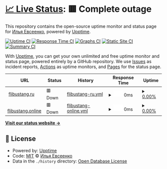 # [📈 Live Status](https://demo.upptime.js.org): <!--live status--> **🟥 Complete outage**

This repository contains the open-source uptime monitor and status page for [Илья Евсеенко](https://demo.upptime.js.org), powered by [Upptime](https://github.com/upptime/upptime).

[![Uptime CI](https://github.com/LencoDigitexer/flibustang_uptime/workflows/Uptime%20CI/badge.svg)](https://github.com/LencoDigitexer/flibustang_uptime/actions?query=workflow%3A%22Uptime+CI%22)
[![Response Time CI](https://github.com/LencoDigitexer/flibustang_uptime/workflows/Response%20Time%20CI/badge.svg)](https://github.com/LencoDigitexer/flibustang_uptime/actions?query=workflow%3A%22Response+Time+CI%22)
[![Graphs CI](https://github.com/LencoDigitexer/flibustang_uptime/workflows/Graphs%20CI/badge.svg)](https://github.com/LencoDigitexer/flibustang_uptime/actions?query=workflow%3A%22Graphs+CI%22)
[![Static Site CI](https://github.com/LencoDigitexer/flibustang_uptime/workflows/Static%20Site%20CI/badge.svg)](https://github.com/LencoDigitexer/flibustang_uptime/actions?query=workflow%3A%22Static+Site+CI%22)
[![Summary CI](https://github.com/LencoDigitexer/flibustang_uptime/workflows/Summary%20CI/badge.svg)](https://github.com/LencoDigitexer/flibustang_uptime/actions?query=workflow%3A%22Summary+CI%22)

With [Upptime](https://upptime.js.org), you can get your own unlimited and free uptime monitor and status page, powered entirely by a GitHub repository. We use [Issues](https://github.com/LencoDigitexer/flibustang_uptime/issues) as incident reports, [Actions](https://github.com/LencoDigitexer/flibustang_uptime/actions) as uptime monitors, and [Pages](https://demo.upptime.js.org) for the status page.

<!--start: status pages-->
<!-- This summary is generated by Upptime (https://github.com/upptime/upptime) -->
<!-- Do not edit this manually, your changes will be overwritten -->
<!-- prettier-ignore -->
| URL | Status | History | Response Time | Uptime |
| --- | ------ | ------- | ------------- | ------ |
| <img alt="" src="https://icons.duckduckgo.com/ip3/flibustang.ru.ico" height="13"> [flibustang.ru](https://flibustang.ru) | 🟥 Down | [flibustang-ru.yml](https://github.com/LencoDigitexer/flibustang_uptime/commits/HEAD/history/flibustang-ru.yml) | <details><summary><img alt="Response time graph" src="./graphs/flibustang-ru/response-time-week.png" height="20"> 0ms</summary><br><a href="https://LencoDigitexer.github.io/flibustang_uptime/history/flibustang-ru"><img alt="Response time 911" src="https://img.shields.io/endpoint?url=https%3A%2F%2Fraw.githubusercontent.com%2FLencoDigitexer%2Fflibustang_uptime%2FHEAD%2Fapi%2Fflibustang-ru%2Fresponse-time.json"></a><br><a href="https://LencoDigitexer.github.io/flibustang_uptime/history/flibustang-ru"><img alt="24-hour response time 0" src="https://img.shields.io/endpoint?url=https%3A%2F%2Fraw.githubusercontent.com%2FLencoDigitexer%2Fflibustang_uptime%2FHEAD%2Fapi%2Fflibustang-ru%2Fresponse-time-day.json"></a><br><a href="https://LencoDigitexer.github.io/flibustang_uptime/history/flibustang-ru"><img alt="7-day response time 0" src="https://img.shields.io/endpoint?url=https%3A%2F%2Fraw.githubusercontent.com%2FLencoDigitexer%2Fflibustang_uptime%2FHEAD%2Fapi%2Fflibustang-ru%2Fresponse-time-week.json"></a><br><a href="https://LencoDigitexer.github.io/flibustang_uptime/history/flibustang-ru"><img alt="30-day response time 0" src="https://img.shields.io/endpoint?url=https%3A%2F%2Fraw.githubusercontent.com%2FLencoDigitexer%2Fflibustang_uptime%2FHEAD%2Fapi%2Fflibustang-ru%2Fresponse-time-month.json"></a><br><a href="https://LencoDigitexer.github.io/flibustang_uptime/history/flibustang-ru"><img alt="1-year response time 955" src="https://img.shields.io/endpoint?url=https%3A%2F%2Fraw.githubusercontent.com%2FLencoDigitexer%2Fflibustang_uptime%2FHEAD%2Fapi%2Fflibustang-ru%2Fresponse-time-year.json"></a></details> | <details><summary><a href="https://LencoDigitexer.github.io/flibustang_uptime/history/flibustang-ru">0.00%</a></summary><a href="https://LencoDigitexer.github.io/flibustang_uptime/history/flibustang-ru"><img alt="All-time uptime 34.44%" src="https://img.shields.io/endpoint?url=https%3A%2F%2Fraw.githubusercontent.com%2FLencoDigitexer%2Fflibustang_uptime%2FHEAD%2Fapi%2Fflibustang-ru%2Fuptime.json"></a><br><a href="https://LencoDigitexer.github.io/flibustang_uptime/history/flibustang-ru"><img alt="24-hour uptime 0.00%" src="https://img.shields.io/endpoint?url=https%3A%2F%2Fraw.githubusercontent.com%2FLencoDigitexer%2Fflibustang_uptime%2FHEAD%2Fapi%2Fflibustang-ru%2Fuptime-day.json"></a><br><a href="https://LencoDigitexer.github.io/flibustang_uptime/history/flibustang-ru"><img alt="7-day uptime 0.00%" src="https://img.shields.io/endpoint?url=https%3A%2F%2Fraw.githubusercontent.com%2FLencoDigitexer%2Fflibustang_uptime%2FHEAD%2Fapi%2Fflibustang-ru%2Fuptime-week.json"></a><br><a href="https://LencoDigitexer.github.io/flibustang_uptime/history/flibustang-ru"><img alt="30-day uptime 0.00%" src="https://img.shields.io/endpoint?url=https%3A%2F%2Fraw.githubusercontent.com%2FLencoDigitexer%2Fflibustang_uptime%2FHEAD%2Fapi%2Fflibustang-ru%2Fuptime-month.json"></a><br><a href="https://LencoDigitexer.github.io/flibustang_uptime/history/flibustang-ru"><img alt="1-year uptime 25.99%" src="https://img.shields.io/endpoint?url=https%3A%2F%2Fraw.githubusercontent.com%2FLencoDigitexer%2Fflibustang_uptime%2FHEAD%2Fapi%2Fflibustang-ru%2Fuptime-year.json"></a></details>
| <img alt="" src="https://icons.duckduckgo.com/ip3/flibustang.online.ico" height="13"> [flibustang.online](https://flibustang.online) | 🟥 Down | [flibustang-online.yml](https://github.com/LencoDigitexer/flibustang_uptime/commits/HEAD/history/flibustang-online.yml) | <details><summary><img alt="Response time graph" src="./graphs/flibustang-online/response-time-week.png" height="20"> 0ms</summary><br><a href="https://LencoDigitexer.github.io/flibustang_uptime/history/flibustang-online"><img alt="Response time 1084" src="https://img.shields.io/endpoint?url=https%3A%2F%2Fraw.githubusercontent.com%2FLencoDigitexer%2Fflibustang_uptime%2FHEAD%2Fapi%2Fflibustang-online%2Fresponse-time.json"></a><br><a href="https://LencoDigitexer.github.io/flibustang_uptime/history/flibustang-online"><img alt="24-hour response time 0" src="https://img.shields.io/endpoint?url=https%3A%2F%2Fraw.githubusercontent.com%2FLencoDigitexer%2Fflibustang_uptime%2FHEAD%2Fapi%2Fflibustang-online%2Fresponse-time-day.json"></a><br><a href="https://LencoDigitexer.github.io/flibustang_uptime/history/flibustang-online"><img alt="7-day response time 0" src="https://img.shields.io/endpoint?url=https%3A%2F%2Fraw.githubusercontent.com%2FLencoDigitexer%2Fflibustang_uptime%2FHEAD%2Fapi%2Fflibustang-online%2Fresponse-time-week.json"></a><br><a href="https://LencoDigitexer.github.io/flibustang_uptime/history/flibustang-online"><img alt="30-day response time 0" src="https://img.shields.io/endpoint?url=https%3A%2F%2Fraw.githubusercontent.com%2FLencoDigitexer%2Fflibustang_uptime%2FHEAD%2Fapi%2Fflibustang-online%2Fresponse-time-month.json"></a><br><a href="https://LencoDigitexer.github.io/flibustang_uptime/history/flibustang-online"><img alt="1-year response time 1110" src="https://img.shields.io/endpoint?url=https%3A%2F%2Fraw.githubusercontent.com%2FLencoDigitexer%2Fflibustang_uptime%2FHEAD%2Fapi%2Fflibustang-online%2Fresponse-time-year.json"></a></details> | <details><summary><a href="https://LencoDigitexer.github.io/flibustang_uptime/history/flibustang-online">0.00%</a></summary><a href="https://LencoDigitexer.github.io/flibustang_uptime/history/flibustang-online"><img alt="All-time uptime 73.40%" src="https://img.shields.io/endpoint?url=https%3A%2F%2Fraw.githubusercontent.com%2FLencoDigitexer%2Fflibustang_uptime%2FHEAD%2Fapi%2Fflibustang-online%2Fuptime.json"></a><br><a href="https://LencoDigitexer.github.io/flibustang_uptime/history/flibustang-online"><img alt="24-hour uptime 0.00%" src="https://img.shields.io/endpoint?url=https%3A%2F%2Fraw.githubusercontent.com%2FLencoDigitexer%2Fflibustang_uptime%2FHEAD%2Fapi%2Fflibustang-online%2Fuptime-day.json"></a><br><a href="https://LencoDigitexer.github.io/flibustang_uptime/history/flibustang-online"><img alt="7-day uptime 0.00%" src="https://img.shields.io/endpoint?url=https%3A%2F%2Fraw.githubusercontent.com%2FLencoDigitexer%2Fflibustang_uptime%2FHEAD%2Fapi%2Fflibustang-online%2Fuptime-week.json"></a><br><a href="https://LencoDigitexer.github.io/flibustang_uptime/history/flibustang-online"><img alt="30-day uptime 0.00%" src="https://img.shields.io/endpoint?url=https%3A%2F%2Fraw.githubusercontent.com%2FLencoDigitexer%2Fflibustang_uptime%2FHEAD%2Fapi%2Fflibustang-online%2Fuptime-month.json"></a><br><a href="https://LencoDigitexer.github.io/flibustang_uptime/history/flibustang-online"><img alt="1-year uptime 70.01%" src="https://img.shields.io/endpoint?url=https%3A%2F%2Fraw.githubusercontent.com%2FLencoDigitexer%2Fflibustang_uptime%2FHEAD%2Fapi%2Fflibustang-online%2Fuptime-year.json"></a></details>

<!--end: status pages-->

[**Visit our status website →**](https://demo.upptime.js.org)

## 📄 License

- Powered by: [Upptime](https://github.com/upptime/upptime)
- Code: [MIT](./LICENSE) © [Илья Евсеенко](https://demo.upptime.js.org)
- Data in the `./history` directory: [Open Database License](https://opendatacommons.org/licenses/odbl/1-0/)
